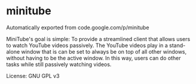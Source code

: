 # minitube
Automatically exported from code.google.com/p/minitube

MiniTube's goal is simple: To provide a streamlined client that allows users to watch YouTube videos passively. The YouTube videos play in a stand-alone window that is can be set to always be on top of all other windows, without having to be the active window. In this way, users can do other tasks while still passively watching videos.


License: GNU GPL v3
